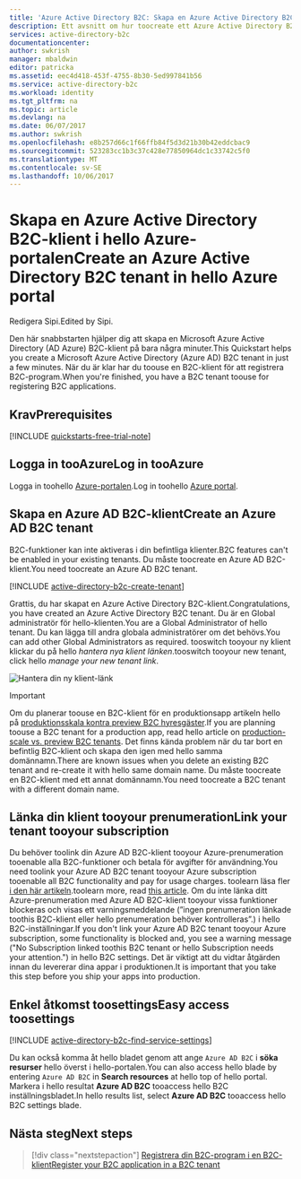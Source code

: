 ```yaml
---
title: 'Azure Active Directory B2C: Skapa en Azure Active Directory B2C-klient | Microsoft Docs'
description: Ett avsnitt om hur toocreate ett Azure Active Directory B2C-klient
services: active-directory-b2c
documentationcenter: 
author: swkrish
manager: mbaldwin
editor: patricka
ms.assetid: eec4d418-453f-4755-8b30-5ed997841b56
ms.service: active-directory-b2c
ms.workload: identity
ms.tgt_pltfrm: na
ms.topic: article
ms.devlang: na
ms.date: 06/07/2017
ms.author: swkrish
ms.openlocfilehash: e8b257d66c1f66ffb84f5d3d21b30b42eddcbac9
ms.sourcegitcommit: 523283cc1b3c37c428e77850964dc1c33742c5f0
ms.translationtype: MT
ms.contentlocale: sv-SE
ms.lasthandoff: 10/06/2017
---
```

# <a name="create-an-azure-active-directory-b2c-tenant-in-hello-azure-portal"></a><span data-ttu-id="d2e12-103">Skapa en Azure Active Directory B2C-klient i hello Azure-portalen</span><span class="sxs-lookup"><span data-stu-id="d2e12-103">Create an Azure Active Directory B2C tenant in hello Azure portal</span></span>

<span data-ttu-id="d2e12-104">Redigera Sipi.</span><span class="sxs-lookup"><span data-stu-id="d2e12-104">Edited by Sipi.</span></span>

<span data-ttu-id="d2e12-105">Den här snabbstarten hjälper dig att skapa en Microsoft Azure Active Directory (AD Azure) B2C-klient på bara några minuter.</span><span class="sxs-lookup"><span data-stu-id="d2e12-105">This Quickstart helps you create a Microsoft Azure Active Directory (Azure AD) B2C tenant in just a few minutes.</span></span> <span data-ttu-id="d2e12-106">När du är klar har du toouse en B2C-klient för att registrera B2C-program.</span><span class="sxs-lookup"><span data-stu-id="d2e12-106">When you're finished, you have a B2C tenant toouse for registering B2C applications.</span></span>

## <a name="prerequisites"></a><span data-ttu-id="d2e12-107">Krav</span><span class="sxs-lookup"><span data-stu-id="d2e12-107">Prerequisites</span></span>

[!INCLUDE [quickstarts-free-trial-note](../../includes/quickstarts-free-trial-note.md)]

##  <a name="log-in-tooazure"></a><span data-ttu-id="d2e12-108">Logga in tooAzure</span><span class="sxs-lookup"><span data-stu-id="d2e12-108">Log in tooAzure</span></span>

<span data-ttu-id="d2e12-109">Logga in toohello [Azure-portalen](https://portal.azure.com/).</span><span class="sxs-lookup"><span data-stu-id="d2e12-109">Log in toohello [Azure portal](https://portal.azure.com/).</span></span>

## <a name="create-an-azure-ad-b2c-tenant"></a><span data-ttu-id="d2e12-110">Skapa en Azure AD B2C-klient</span><span class="sxs-lookup"><span data-stu-id="d2e12-110">Create an Azure AD B2C tenant</span></span>

<span data-ttu-id="d2e12-111">B2C-funktioner kan inte aktiveras i din befintliga klienter.</span><span class="sxs-lookup"><span data-stu-id="d2e12-111">B2C features can't be enabled in your existing tenants.</span></span> <span data-ttu-id="d2e12-112">Du måste toocreate en Azure AD B2C-klient.</span><span class="sxs-lookup"><span data-stu-id="d2e12-112">You need toocreate an Azure AD B2C tenant.</span></span>

[!INCLUDE [active-directory-b2c-create-tenant](../../includes/active-directory-b2c-create-tenant.md)]

<span data-ttu-id="d2e12-113">Grattis, du har skapat en Azure Active Directory B2C-klient.</span><span class="sxs-lookup"><span data-stu-id="d2e12-113">Congratulations, you have created an Azure Active Directory B2C tenant.</span></span> <span data-ttu-id="d2e12-114">Du är en Global administratör för hello-klienten.</span><span class="sxs-lookup"><span data-stu-id="d2e12-114">You are a Global Administrator of hello tenant.</span></span> <span data-ttu-id="d2e12-115">Du kan lägga till andra globala administratörer om det behövs.</span><span class="sxs-lookup"><span data-stu-id="d2e12-115">You can add other Global Administrators as required.</span></span> <span data-ttu-id="d2e12-116">tooswitch tooyour ny klient klickar du på hello *hantera nya klient länken*.</span><span class="sxs-lookup"><span data-stu-id="d2e12-116">tooswitch tooyour new tenant, click hello *manage your new tenant link*.</span></span>

![Hantera din ny klient-länk](./media/active-directory-b2c-get-started/manage-new-b2c-tenant-link.png)

> [!IMPORTANT]
> <span data-ttu-id="d2e12-118">Om du planerar toouse en B2C-klient för en produktionsapp artikeln hello på [produktionsskala kontra preview B2C hyresgäster](active-directory-b2c-reference-tenant-type.md).</span><span class="sxs-lookup"><span data-stu-id="d2e12-118">If you are planning toouse a B2C tenant for a production app, read hello article on [production-scale vs. preview B2C tenants](active-directory-b2c-reference-tenant-type.md).</span></span> <span data-ttu-id="d2e12-119">Det finns kända problem när du tar bort en befintlig B2C-klient och skapa den igen med hello samma domännamn.</span><span class="sxs-lookup"><span data-stu-id="d2e12-119">There are known issues when you delete an existing B2C tenant and re-create it with hello same domain name.</span></span> <span data-ttu-id="d2e12-120">Du måste toocreate en B2C-klient med ett annat domännamn.</span><span class="sxs-lookup"><span data-stu-id="d2e12-120">You need toocreate a B2C tenant with a different domain name.</span></span>
>
>

## <a name="link-your-tenant-tooyour-subscription"></a><span data-ttu-id="d2e12-121">Länka din klient tooyour prenumeration</span><span class="sxs-lookup"><span data-stu-id="d2e12-121">Link your tenant tooyour subscription</span></span>

<span data-ttu-id="d2e12-122">Du behöver toolink din Azure AD B2C-klient tooyour Azure-prenumeration tooenable alla B2C-funktioner och betala för avgifter för användning.</span><span class="sxs-lookup"><span data-stu-id="d2e12-122">You need toolink your Azure AD B2C tenant tooyour Azure subscription tooenable all B2C functionality and pay for usage charges.</span></span> <span data-ttu-id="d2e12-123">toolearn läsa fler [i den här artikeln](active-directory-b2c-how-to-enable-billing.md).</span><span class="sxs-lookup"><span data-stu-id="d2e12-123">toolearn more, read [this article](active-directory-b2c-how-to-enable-billing.md).</span></span> <span data-ttu-id="d2e12-124">Om du inte länka ditt Azure-prenumeration med Azure AD B2C-klient tooyour vissa funktioner blockeras och visas ett varningsmeddelande (”ingen prenumeration länkade toothis B2C-klient eller hello prenumeration behöver kontrolleras”.) i hello B2C-inställningar.</span><span class="sxs-lookup"><span data-stu-id="d2e12-124">If you don't link your Azure AD B2C tenant tooyour Azure subscription, some functionality is blocked and, you see a warning message ("No Subscription linked toothis B2C tenant or hello Subscription needs your attention.") in hello B2C settings.</span></span> <span data-ttu-id="d2e12-125">Det är viktigt att du vidtar åtgärden innan du levererar dina appar i produktionen.</span><span class="sxs-lookup"><span data-stu-id="d2e12-125">It is important that you take this step before you ship your apps into production.</span></span>

## <a name="easy-access-toosettings"></a><span data-ttu-id="d2e12-126">Enkel åtkomst toosettings</span><span class="sxs-lookup"><span data-stu-id="d2e12-126">Easy access toosettings</span></span>

[!INCLUDE [active-directory-b2c-find-service-settings](../../includes/active-directory-b2c-find-service-settings.md)]

<span data-ttu-id="d2e12-127">Du kan också komma åt hello bladet genom att ange `Azure AD B2C` i **söka resurser** hello överst i hello-portalen.</span><span class="sxs-lookup"><span data-stu-id="d2e12-127">You can also access hello blade by entering `Azure AD B2C` in **Search resources** at hello top of hello portal.</span></span> <span data-ttu-id="d2e12-128">Markera i hello resultat **Azure AD B2C** tooaccess hello B2C inställningsbladet.</span><span class="sxs-lookup"><span data-stu-id="d2e12-128">In hello results list, select **Azure AD B2C** tooaccess hello B2C settings blade.</span></span>

## <a name="next-steps"></a><span data-ttu-id="d2e12-129">Nästa steg</span><span class="sxs-lookup"><span data-stu-id="d2e12-129">Next steps</span></span>

> [!div class="nextstepaction"]
> [<span data-ttu-id="d2e12-130">Registrera din B2C-program i en B2C-klient</span><span class="sxs-lookup"><span data-stu-id="d2e12-130">Register your B2C application in a B2C tenant</span></span>](active-directory-b2c-app-registration.md)
